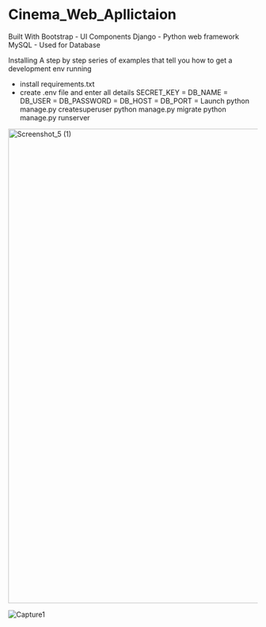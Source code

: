 # Cinema_Web_Apllictaion
Built With
Bootstrap - UI Components
Django - Python web framework
MySQL - Used for Database

Installing
A step by step series of examples that tell you how to get a development env running

- install requirements.txt
- create .env file and enter all details
SECRET_KEY = 
DB_NAME = 
DB_USER = 
DB_PASSWORD = 
DB_HOST = 
DB_PORT =
Launch
python manage.py createsuperuser
python manage.py migrate
python manage.py runserver

<img width="959" alt="Screenshot_5 (1)" src="https://user-images.githubusercontent.com/69827883/199071510-f24f7da8-81ed-4310-95b9-e1219f6dcf77.png">

![Capture1](https://user-images.githubusercontent.com/69827883/199071764-e7560d15-5c4d-4dff-a17b-40e49f5a3604.PNG)



